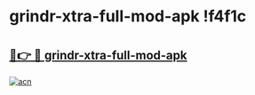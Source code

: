 # grindr-xtra-full-mod-apk !f4f1c

# <h2><a href="https://oj2kh2.esa.edu.pl?title=grindr-xtra-full-mod-apk&ref=f4f1c">🔗👉 🔴 grindr-xtra-full-mod-apk</a></h2>

[![acn](https://github.com/user-attachments/assets/0f9c940e-d8b0-45ae-aac7-cd30a18b3e1c)](https://oj2kh2.esa.edu.pl?title=grindr-xtra-full-mod-apk&ref=f4f1c)

